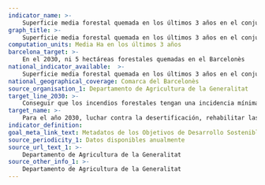 ```yaml
---
indicator_name: >-
    Superficie media forestal quemada en los últimos 3 años en el conjunto de los cinco municipios de la comarca del Barcelonès (Badalona, Barcelona, L’Hospitalet de Llobregat, Sant Adrià de Besòs y Santa Coloma de Gramenet)
graph_title: >-
    Superficie media forestal quemada en los últimos 3 años en el conjunto de los cinco municipios de la comarca del Barcelonès (Badalona, Barcelona, L’Hospitalet de Llobregat, Sant Adrià de Besòs y Santa Coloma de Gramenet)
computation_units: Media Ha en los últimos 3 años
barcelona_target: >-
    En el 2030, ni 5 hectáreas forestales quemadas en el Barcelonès
national_indicator_available:  >-
    Superficie media forestal quemada en los últimos 3 años en el conjunto de los cinco municipios de la comarca del Barcelonès (Badalona, Barcelona, L’Hospitalet de Llobregat, Sant Adrià de Besòs y Santa Coloma de Gramenet)
national_geographical_coverage: Comarca del Barcelonès
source_organisation_1: Departamento de Agricultura de la Generalitat
target_line_2030: >-
    Conseguir que los incendios forestales tengan una incidencia mínima en el Barcelonès, con menos de 5 hectáreas quemadas por año
target_name: >-
    Para el año 2030, luchar contra la desertificación, rehabilitar las tierras y los suelos degradados, incluidas las tierras afectadas por la desertificación, la sequía y las inundaciones, y procurar conseguir un mundo neutral en cuanto a la degradación del suelo
indicator_definition:
goal_meta_link_text: Metadatos de los Objetivos de Desarrollo Sostenible de las Naciones Unidas (pdf 894kB)
source_periodicity_1: Datos disponibles anualmente
source_url_text_1: >-
    Departamento de Agricultura de la Generalitat
source_other_info_1: >-
    Departamento de Agricultura de la Generalitat
---
```

